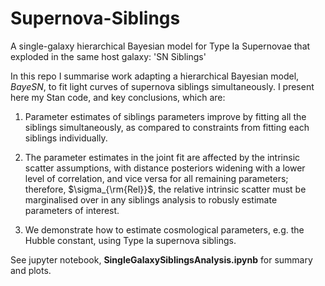 # Supernova-Siblings
A single-galaxy hierarchical Bayesian model for Type Ia Supernovae that exploded in the same host galaxy: 'SN Siblings'

In this repo I summarise work adapting a hierarchical Bayesian model, *BayeSN*, to fit light curves of supernova siblings simultaneously. I present here my Stan code, and key conclusions, which are:  

1. Parameter estimates of siblings parameters improve by fitting all the siblings simultaneously, as compared to constraints from fitting each siblings individually.

2. The parameter estimates in the joint fit are affected by the intrinsic scatter assumptions, with distance posteriors widening with a lower level of correlation, and vice versa for all remaining parameters; therefore, $\sigma_{\rm{Rel}}$, the relative intrinsic scatter must be marginalised over in any siblings analysis to robusly estimate parameters of interest.

3. We demonstrate how to estimate cosmological parameters, e.g. the Hubble constant, using Type Ia supernova siblings.

See jupyter notebook, **SingleGalaxySiblingsAnalysis.ipynb** for summary and plots.
